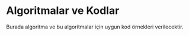 # Algoritmalar ve Kodlar
 
Burada algoritma ve bu algoritmalar için uygun kod örnekleri verilecektir.
